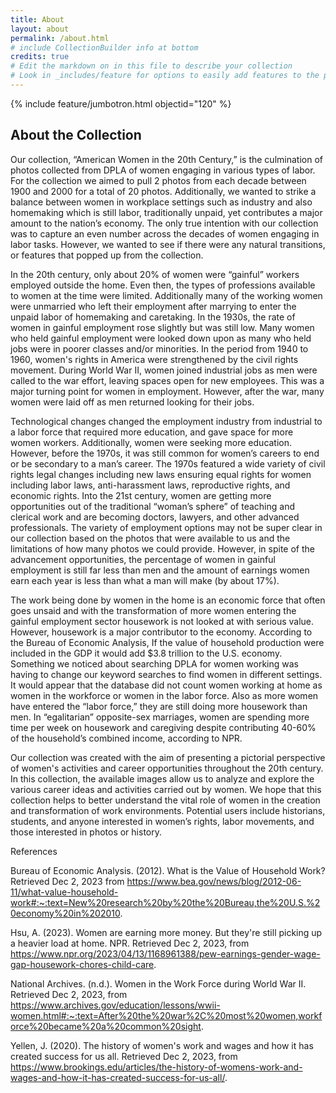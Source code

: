 ```yaml
---
title: About
layout: about
permalink: /about.html
# include CollectionBuilder info at bottom
credits: true
# Edit the markdown on in this file to describe your collection
# Look in _includes/feature for options to easily add features to the page
---
```


{% include feature/jumbotron.html objectid="120" %}

## About the Collection

Our collection, “American Women in the 20th Century,” is the culmination of photos collected from DPLA of women engaging in various types of labor. For the collection we aimed to pull 2 photos from each decade between 1900 and 2000 for a total of 20 photos. Additionally, we wanted to strike a balance between women in workplace settings such as industry and also homemaking which is still labor, traditionally unpaid, yet contributes a major amount to the nation’s economy. The only true intention with our collection was to capture an even number across the decades of women engaging in labor tasks. However, we wanted to see if there were any natural transitions, or features that popped up from the collection.

 In the 20th century, only about 20% of women were “gainful” workers employed outside the home. Even then, the types of professions available to women at the time were limited. Additionally many of the working women were unmarried who left their employment after marrying to enter the unpaid labor of homemaking and caretaking. In the 1930s, the rate of women in gainful employment rose slightly but was still low. Many women who held gainful employment were looked down upon as many who held jobs were in poorer classes and/or minorities. In the period from 1940 to 1960, women's rights in America were strengthened by the civil rights movement. During World War II, women joined industrial jobs as men were called to the war effort, leaving spaces open for new employees. This was a major turning point for women in employment. However, after the war, many women were laid off as men returned looking for their jobs.
 
 Technological changes changed the employment industry from industrial to a labor force that required more education, and gave space for more women workers. Additionally, women were seeking more education. However, before the 1970s, it was still common for women’s careers to end or be secondary to a man’s career. The 1970s featured a wide variety of civil rights legal changes including new laws ensuring equal rights for women including labor laws, anti-harassment laws, reproductive rights, and economic rights. Into the 21st century, women are getting more opportunities out of the traditional “woman’s sphere” of teaching and clerical work and are becoming doctors, lawyers, and other advanced professionals. The variety of employment options may not be super clear in our collection based on the photos that were available to us and the limitations of how many photos we could provide. However, in spite of the advancement opportunities, the percentage of women in gainful employment is still far less than men and the amount of earnings women earn each year is less than what a man will make (by about 17%).
 
 The work being done by women in the home is an economic force that often goes unsaid and with the transformation of more women entering the gainful employment sector housework is not looked at with serious value. However, housework is a major contributor to the economy. According to the Bureau of Economic Analysis, If the value of household production were included in the GDP it would add $3.8 trillion to the U.S. economy. Something we noticed about searching DPLA for women working was having to change our keyword searches to find women in different settings. It would appear that the database did not count women working at home as women in the workforce or women in the labor force. Also as more women have entered the “labor force,” they are still doing more housework than men. In “egalitarian” opposite-sex marriages, women are spending more time per week on housework and caregiving despite contributing 40-60% of the household’s combined income, according to NPR.
 
 Our collection was created with the aim of presenting a pictorial perspective of women's activities and career opportunities throughout the 20th century. In this collection, the available images allow us to analyze and explore the various career ideas and activities carried out by women. We hope that this collection helps to better understand the vital role of women in the creation and transformation of work environments. Potential users include historians, students, and anyone interested in women’s rights, labor movements, and those interested in photos or history.

References

Bureau of Economic Analysis. (2012). What is the Value of Household Work? Retrieved Dec 2, 2023 from https://www.bea.gov/news/blog/2012-06-11/what-value-household-work#:~:text=New%20research%20by%20the%20Bureau,the%20U.S.%20economy%20in%202010.

Hsu, A. (2023). Women are earning more money. But they're still picking up a heavier load at home. NPR. Retrieved Dec 2, 2023, from https://www.npr.org/2023/04/13/1168961388/pew-earnings-gender-wage-gap-housework-chores-child-care.

National Archives. (n.d.). Women in the Work Force during World War II. Retrieved Dec 2, 2023, from https://www.archives.gov/education/lessons/wwii-women.html#:~:text=After%20the%20war%2C%20most%20women,workforce%20became%20a%20common%20sight.

Yellen, J. (2020). The history of women's work and wages and how it has created success for us all. Retrieved Dec 2, 2023, from https://www.brookings.edu/articles/the-history-of-womens-work-and-wages-and-how-it-has-created-success-for-us-all/.
